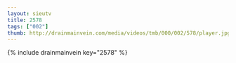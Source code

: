 ```yaml
--- 
layout: sieutv
title: 2578
tags: ["002"]
thumb: http://drainmainvein.com/media/videos/tmb/000/002/578/player.jpg
---
```

{% include drainmainvein key="2578" %} 
